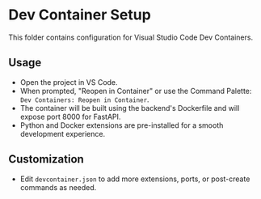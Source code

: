 # Dev Container Setup

This folder contains configuration for Visual Studio Code Dev Containers.

## Usage
- Open the project in VS Code.
- When prompted, "Reopen in Container" or use the Command Palette: `Dev Containers: Reopen in Container`.
- The container will be built using the backend's Dockerfile and will expose port 8000 for FastAPI.
- Python and Docker extensions are pre-installed for a smooth development experience.

## Customization
- Edit `devcontainer.json` to add more extensions, ports, or post-create commands as needed.

